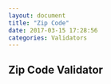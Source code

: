 ```yaml
---
layout: document
title: "Zip Code"
date: 2017-03-15 17:28:56
categories: Validators
---
```


## Zip Code Validator
